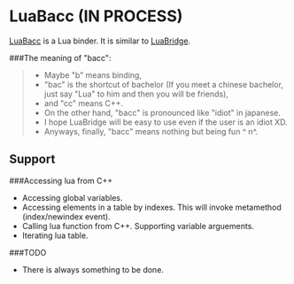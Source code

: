 LuaBacc (IN PROCESS)
=======

[LuaBacc][luabacc] is a Lua binder. It is similar to [LuaBridge][luabridge].

###The meaning of "bacc":
> - Maybe "b" means binding,
> - "bac" is the shortcut of bachelor (If you meet a chinese bachelor, just say "Lua" to him and then you will be friends),
> - and "cc" means C++.
> - On the other hand, "bacc" is pronounced like "idiot" in japanese.
> - I hope LuaBridge will be easy to use even if the user is an idiot XD. 
> - Anyways, finally, "bacc" means nothing but being fun ^ n^.

Support
-------
###Accessing lua from C++
- Accessing global variables.
- Accessing elements in a table by indexes. This will invoke metamethod (index/newindex event).
- Calling lua function from C++. Supporting variable arguements.
- Iterating lua table.

###TODO
- There is always something to be done.


  [luabacc]: https://github.com/sKabYY/LuaBacc
  [luabridge]: https://github.com/vinniefalco/LuaBridge
